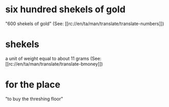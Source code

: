 # six hundred shekels of gold

"600 shekels of gold" (See: [[rc://en/ta/man/translate/translate-numbers]])

# shekels

a unit of weight equal to about 11 grams (See: [[rc://en/ta/man/translate/translate-bmoney]])

# for the place

"to buy the threshing floor"


